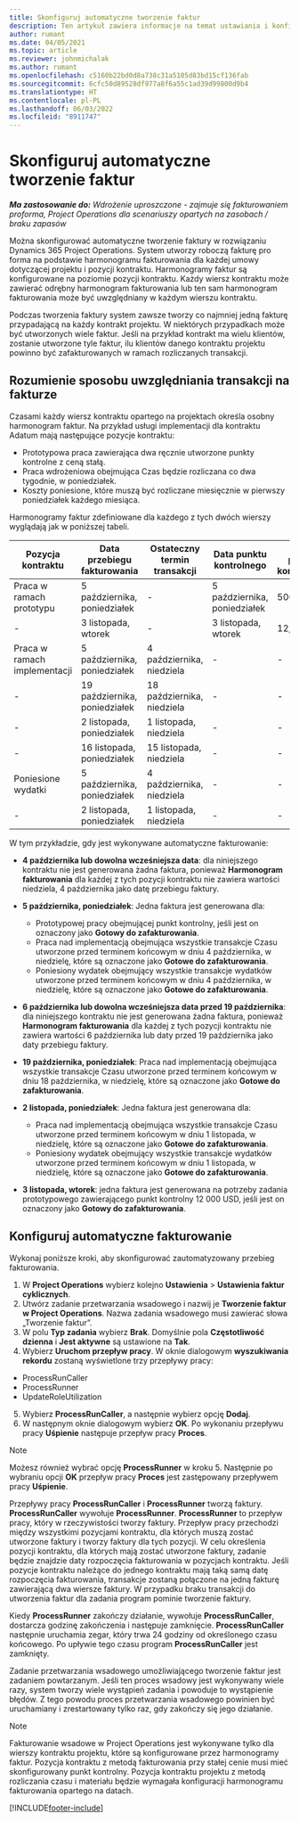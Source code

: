 ```yaml
---
title: Skonfiguruj automatyczne tworzenie faktur
description: Ten artykuł zawiera informacje na temat ustawiania i konfigurowania automatycznego tworzenia faktur proforma.
author: rumant
ms.date: 04/05/2021
ms.topic: article
ms.reviewer: johnmichalak
ms.author: rumant
ms.openlocfilehash: c5160b22bd0d8a738c31a5105d83bd15cf136fab
ms.sourcegitcommit: 6cfc50d89528df977a8f6a55c1ad39d99800d9b4
ms.translationtype: HT
ms.contentlocale: pl-PL
ms.lasthandoff: 06/03/2022
ms.locfileid: "8911747"
---
```

# <a name="set-up-automatic-invoice-creation"></a>Skonfiguruj automatyczne tworzenie faktur 
 
_**Ma zastosowanie do:** Wdrożenie uproszczone - zajmuje się fakturowaniem proforma, Project Operations dla scenariuszy opartych na zasobach / braku zapasów_

Można skonfigurować automatyczne tworzenie faktury w rozwiązaniu Dynamics 365 Project Operations. System utworzy roboczą fakturę pro forma na podstawie harmonogramu fakturowania dla każdej umowy dotyczącej projektu i pozycji kontraktu. Harmonogramy faktur są konfigurowane na poziomie pozycji kontraktu. Każdy wiersz kontraktu może zawierać odrębny harmonogram fakturowania lub ten sam harmonogram fakturowania może być uwzględniany w każdym wierszu kontraktu.

Podczas tworzenia faktury system zawsze tworzy co najmniej jedną fakturę przypadającą na każdy kontrakt projektu. W niektórych przypadkach może być utworzonych wiele faktur. Jeśli na przykład kontrakt ma wielu klientów, zostanie utworzone tyle faktur, ilu klientów danego kontraktu projektu powinno być zafakturowanych w ramach rozliczanych transakcji.

## <a name="understand-how-transactions-are-included-on-an-invoice"></a>Rozumienie sposobu uwzględniania transakcji na fakturze 

Czasami każdy wiersz kontraktu opartego na projektach określa osobny harmonogram faktur. Na przykład usługi implementacji dla kontraktu Adatum mają następujące pozycje kontraktu:

- Prototypowa praca zawierająca dwa ręcznie utworzone punkty kontrolne z ceną stałą.
- Praca wdrożeniowa obejmująca Czas będzie rozliczana co dwa tygodnie, w poniedziałek.
- Koszty poniesione, które muszą być rozliczane miesięcznie w pierwszy poniedziałek każdego miesiąca.

Harmonogramy faktur zdefiniowane dla każdego z tych dwóch wierszy wyglądają jak w poniższej tabeli.

| Pozycja kontraktu | Data przebiegu fakturowania | Ostateczny termin transakcji | Data punktu kontrolnego | Kwota punktu kontrolnego |
| --- | --- | --- | --- | --- |
| Praca w ramach prototypu | 5 października, poniedziałek | - | 5 października, poniedziałek | 5000 USD |
| - | 3 listopada, wtorek | - | 3 listopada, wtorek | 12,000 USD |
| Praca w ramach implementacji | 5 października, poniedziałek | 4 października, niedziela | - | - |
| - | 19 października, poniedziałek | 18 października, niedziela | - | - |
| - | 2 listopada, poniedziałek | 1 listopada, niedziela | - | - |
| - | 16 listopada, poniedziałek | 15 listopada, niedziela | - | - |
| Poniesione wydatki | 5 października, poniedziałek | 4 października, niedziela | - | - |
| - | 2 listopada, poniedziałek | 1 listopada, niedziela | - | - |

W tym przykładzie, gdy jest wykonywane automatyczne fakturowanie:

- **4 października lub dowolna wcześniejsza data**: dla niniejszego kontraktu nie jest generowana żadna faktura, ponieważ **Harmonogram fakturowania** dla każdej z tych pozycji kontraktu nie zawiera wartości niedziela, 4 października jako datę przebiegu faktury.
- **5 października, poniedziałek**: Jedna faktura jest generowana dla:

    - Prototypowej pracy obejmującej punkt kontrolny, jeśli jest on oznaczony jako **Gotowy do zafakturowania**.
    - Praca nad implementacją obejmująca wszystkie transakcje Czasu utworzone przed terminem końcowym w dniu 4 października, w niedzielę, które są oznaczone jako **Gotowe do zafakturowania**.
    - Poniesiony wydatek obejmujący wszystkie transakcje wydatków utworzone przed terminem końcowym w dniu 4 października, w niedzielę, które są oznaczone jako **Gotowe do zafakturowania**.
  
- **6 października lub dowolna wcześniejsza data przed 19 października**: dla niniejszego kontraktu nie jest generowana żadna faktura, ponieważ **Harmonogram fakturowania** dla każdej z tych pozycji kontraktu nie zawiera wartości 6 października lub daty przed 19 października jako daty przebiegu faktury.
- **19 października, poniedziałek**: Praca nad implementacją obejmująca wszystkie transakcje Czasu utworzone przed terminem końcowym w dniu 18 października, w niedzielę, które są oznaczone jako **Gotowe do zafakturowania**.
- **2 listopada, poniedziałek**: Jedna faktura jest generowana dla:

    - Praca nad implementacją obejmująca wszystkie transakcje Czasu utworzone przed terminem końcowym w dniu 1 listopada, w niedzielę, które są oznaczone jako **Gotowe do zafakturowania**.
    - Poniesiony wydatek obejmujący wszystkie transakcje wydatków utworzone przed terminem końcowym w dniu 1 listopada, w niedzielę, które są oznaczone jako **Gotowe do zafakturowania**.

- **3 listopada, wtorek**: jedna faktura jest generowana na potrzeby zadania prototypowego zawierającego punkt kontrolny 12 000 USD, jeśli jest on oznaczony jako **Gotowy do zafakturowania**.

## <a name="configure-automatic-invoicing"></a>Konfiguruj automatyczne fakturowanie

Wykonaj poniższe kroki, aby skonfigurować zautomatyzowany przebieg fakturowania.

1. W **Project Operations** wybierz kolejno **Ustawienia** > **Ustawienia faktur cyklicznych**.
2. Utwórz zadanie przetwarzania wsadowego i nazwij je **Tworzenie faktur w Project Operations**. Nazwa zadania wsadowego musi zawierać słowa „Tworzenie faktur”.
3. W polu **Typ zadania** wybierz **Brak**. Domyślnie pola **Częstotliwość dzienna** i **Jest aktywne** są ustawione na **Tak**.
4. Wybierz **Uruchom przepływ pracy**. W oknie dialogowym **wyszukiwania rekordu** zostaną wyświetlone trzy przepływy pracy:

- ProcessRunCaller
- ProcessRunner
- UpdateRoleUtilization

5. Wybierz **ProcessRunCaller**, a następnie wybierz opcję **Dodaj**.
6. W następnym oknie dialogowym wybierz **OK**. Po wykonaniu przepływu pracy **Uśpienie** następuje przepływ pracy **Proces**. 

> [!NOTE]
> Możesz również wybrać opcję **ProcessRunner** w kroku 5. Następnie po wybraniu opcji **OK** przepływ pracy **Proces** jest zastępowany przepływem pracy **Uśpienie**.

Przepływy pracy **ProcessRunCaller** i **ProcessRunner** tworzą faktury. **ProcessRunCaller** wywołuje **ProcessRunner**. **ProcessRunner** to przepływ pracy, który w rzeczywistości tworzy faktury. Przepływ pracy przechodzi między wszystkimi pozycjami kontraktu, dla których muszą zostać utworzone faktury i tworzy faktury dla tych pozycji. W celu określenia pozycji kontraktu, dla których mają zostać utworzone faktury, zadanie będzie znajdzie daty rozpoczęcia fakturowania w pozycjach kontraktu. Jeśli pozycje kontraktu należące do jednego kontraktu mają taką samą datę rozpoczęcia fakturowania, transakcje zostaną połączone na jedną fakturę zawierającą dwa wiersze faktury. W przypadku braku transakcji do utworzenia faktur dla zadania program pominie tworzenie faktury.

Kiedy **ProcessRunner** zakończy działanie, wywołuje **ProcessRunCaller**, dostarcza godzinę zakończenia i następuje zamknięcie. **ProcessRunCaller** następnie uruchamia zegar, który trwa 24 godziny od określonego czasu końcowego. Po upływie tego czasu program **ProcessRunCaller** jest zamknięty.

Zadanie przetwarzania wsadowego umożliwiającego tworzenie faktur jest zadaniem powtarzanym. Jeśli ten proces wsadowy jest wykonywany wiele razy, system tworzy wiele wystąpień zadania i powoduje to wystąpienie błędów. Z tego powodu proces przetwarzania wsadowego powinien być uruchamiany i zrestartowany tylko raz, gdy zakończy się jego działanie.

> [!NOTE]
> Fakturowanie wsadowe w Project Operations jest wykonywane tylko dla wierszy kontraktu projektu, które są konfigurowane przez harmonogramy faktur. Pozycja kontraktu z metodą fakturowania przy stałej cenie musi mieć skonfigurowany punkt kontrolny. Pozycja kontraktu projektu z metodą rozliczania czasu i materiału będzie wymagała konfiguracji harmonogramu fakturowania opartego na datach.


[!INCLUDE[footer-include](../../includes/footer-banner.md)]
